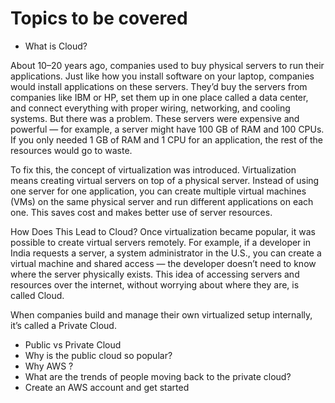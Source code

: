 # Topics to be covered
- What is Cloud?

About 10–20 years ago, companies used to buy physical servers to run their applications. Just like how you install software on your laptop, 
companies would install applications on these servers. They’d buy the servers from companies like IBM or HP, set them up in one place called a data center, and connect everything with proper wiring, networking, and cooling systems.
But there was a problem. These servers were expensive and powerful — for example, a server might have 100 GB of RAM and 100 CPUs. If you only needed 1 GB of RAM and 1 CPU for an application, the rest of the resources would go to waste.

To fix this, the concept of virtualization was introduced.
Virtualization means creating virtual servers on top of a physical server. Instead of using one server for one application, 
you can create multiple virtual machines (VMs) on the same physical server and run different applications on each one. 
This saves cost and makes better use of server resources.

How Does This Lead to Cloud?
Once virtualization became popular, it was possible to create virtual servers remotely. For example, if a developer in India requests a server, a system administrator 
in the U.S., you can create  a virtual machine and shared access — the developer doesn’t need to know where the server physically exists.
This idea of accessing servers and resources over the internet, without worrying about where they are, is called Cloud.

When companies build and manage their own virtualized setup internally, it’s called a Private Cloud.

- Public vs Private Cloud
- Why is the public cloud so popular?
- Why AWS ?
- What are the trends of people moving back to the private cloud?
- Create an AWS account and get started
